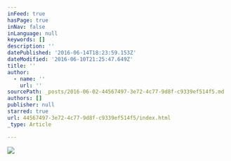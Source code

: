 ```yaml
---
inFeed: true
hasPage: true
inNav: false
inLanguage: null
keywords: []
description: ''
datePublished: '2016-06-14T18:23:59.153Z'
dateModified: '2016-06-10T21:25:47.649Z'
title: ''
author:
  - name: ''
    url: ''
sourcePath: _posts/2016-06-02-44567497-3e72-4c77-9d8f-c9339ef514f5.md
authors: []
publisher: null
starred: true
url: 44567497-3e72-4c77-9d8f-c9339ef514f5/index.html
_type: Article

---
```

![](https://the-grid-user-content.s3-us-west-2.amazonaws.com/3c010018-bd5c-48b5-9e1e-83907481abae.jpg)